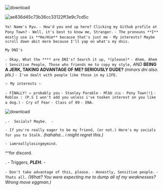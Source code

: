  ![download](https://github.com/user-attachments/assets/a05f6466-4d7b-4e15-94af-8668c173d2be)



![ae836d45c73b36cc33122ff3e9c7cd5c](https://github.com/user-attachments/assets/57febc0f-58fc-4b8d-95cd-9653dc62e375)
 
 `Yo! Name's Ryu.`
`- How'd you end up here? Clicking my Github profile at Pony Town?`
`- Well, it's best to know me, Stranger.`
`- The pronouns **I** mostly use is **He/Him** because that's just me`
`- My interests? Maybe scroll down abit more because I'll yap on what's my dnis.`

  `My DNI's`

`- Okay, What the **** are DNI's? Search it up, *(please)*`
`- Ahem, Ahem : Sensitive People, Those who friends me to copy my style,` *AND* **BEING A JERK, TAKING ADVANTAGE OF ME? SERIOUSLY DUDE?**
*(minors dni also. pls.)*
`- I've dealt with people like those in my LIFE.`

`✨ My interests ✨`

`- FINALLY! ← probably you`
`- Stanley Parable`
`- Mlbb 🇵🇭`
`- Pony Town!!1`
`- Roblox : (P.S I won't add you unless i've tooken interest on you like a dog.)`
`- Cry of Fear`
`- Class of 09`
`- ENA. `

![download](https://github.com/user-attachments/assets/a05f6466-4d7b-4e15-94af-8668c173d2be)

.												`-  Socials? Maybe.  -`

`- If you're really eager to be my friend, (or not.) Here's my socials for you to Stalk.` *(hahaha... i might regret this.)*

`- iamreallylosingmymind.`
  
  ^^for discord.

   .                                             - Triggers, ***PLEH.*** -

`- Don't take advantage of this, please.`
`- Honestly, Sensitive people.`
`- Thats all.`
 *(What? You were expecting me to dump
 all of my weaknesses? Wrong move eggman.)*
